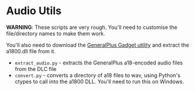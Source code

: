 # Audio Utils

**WARNING**: These scripts are very rough. You'll need to customise the file/directory names to make them work. 

You'll also need to download the [GeneralPlus Gadget utility](http://www.generalplus.com/1LVlangLNxxSVyySNservice_n_support_d) and extract the a1800.dll file from it. 

 - ```extract_audio.py``` - extracts the GeneralPlus a18-encoded audio files from the DLC file
 - ```convert.py``` - converts a directory of a18 files to wav, using Python's ctypes to call into the a1800 DLL. You'll need to run this on Windows.